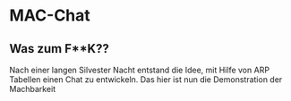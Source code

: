 # MAC-Chat

## Was zum F**K??
Nach einer langen Silvester Nacht entstand die Idee, mit Hilfe von ARP Tabellen einen Chat zu entwickeln. Das hier ist nun die Demonstration der Machbarkeit


